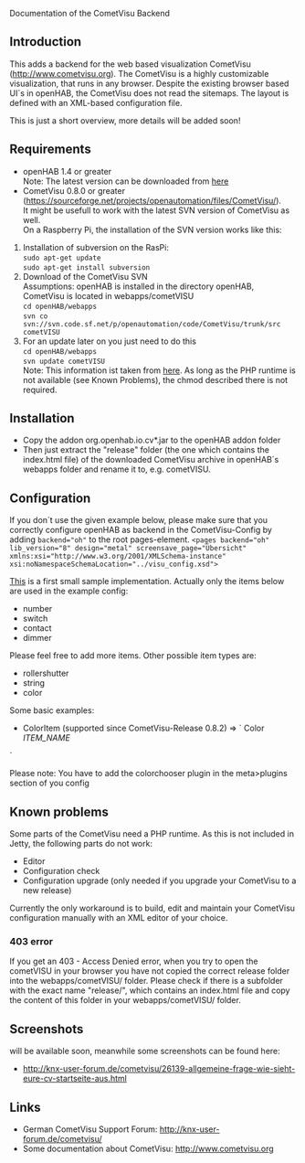 Documentation of the CometVisu Backend

## Introduction

This adds a backend for the web based visualization CometVisu (http://www.cometvisu.org). The CometVisu is a highly customizable visualization, that runs in any browser. Despite the existing browser based UI´s in openHAB, the CometVisu does not read the sitemaps. The layout is defined with an XML-based configuration file.

This is just a short overview, more details will be added soon!

## Requirements

* openHAB 1.4 or greater<br>
Note: The latest version can be downloaded from [here](https://openhab.ci.cloudbees.com/job/openHAB/)
* CometVisu 0.8.0 or greater (https://sourceforge.net/projects/openautomation/files/CometVisu/).<br>
It might be usefull to work with the latest SVN version of CometVisu as well.<br>
On a Raspberry Pi, the installation of the SVN version works like this:<br>
 1. Installation of subversion on the RasPi:<br>
`sudo apt-get update` <br>
`sudo apt-get install subversion`<br>
 2. Download of the CometVisu SVN<br>
Assumptions: openHAB is installed in the directory openHAB, CometVisu is located in webapps/cometVISU<br>
`cd openHAB/webapps`<br>
`svn co svn://svn.code.sf.net/p/openautomation/code/CometVisu/trunk/src cometVISU`<br>
 3. For an update later on you just need to do this<br>
`cd openHAB/webapps`<br> 
`svn update cometVISU`<br>
Note: This information ist taken from [here](http://www.cometvisu.de/wiki/index.php?title=CometVisu/HowTo_install_the_development_version_on_the_WireGate). As long as the PHP runtime is not available (see Known Problems), the chmod described there is not required.

## Installation

* Copy the addon org.openhab.io.cv*.jar to the openHAB addon folder
* Then just extract the "release" folder (the one which contains the index.html file) of the downloaded CometVisu archive in openHAB´s webapps folder and rename it to, e.g. cometVISU.

## Configuration
If you don´t use the given example below, please make sure that you correctly configure openHAB as backend in the CometVisu-Config by adding `backend="oh"` to the root pages-element.
`<pages backend="oh" lib_version="8" design="metal" screensave_page="Übersicht" xmlns:xsi="http://www.w3.org/2001/XMLSchema-instance" xsi:noNamespaceSchemaLocation="../visu_config.xsd">
`

[This](https://www.dropbox.com/s/5ip5fv5h5d4st9v/cometVISU_openHAB.zip) is a first small sample implementation. Actually only the items below are used in the example config:
* number
* switch
* contact
* dimmer

Please feel free to add more items. Other possible item types are:
* rollershutter
* string
* color

Some basic examples:
* ColorItem (supported since CometVisu-Release 0.8.2) => 
`<colorchooser>
  <label>Color</label>
  <address transform="OH:color" variant="rgb">ITEM_NAME</address>
</colorchooser>`

Please note: You have to add the colorchooser plugin in the meta>plugins section of you config

## Known problems

Some parts of the CometVisu need a PHP runtime. As this is not included in Jetty, the following parts do not work:
* Editor
* Configuration check
* Configuration upgrade (only needed if you upgrade your CometVisu to a new release)

Currently the only workaround is to build, edit and maintain your CometVisu configuration manually with an XML editor of your choice.

### 403 error 
If you get an 403 - Access Denied error, when you try to open the cometVISU in your browser you have not copied the correct release folder into the webapps/cometVISU/ folder. Please check if there is a subfolder with the exact name "release/", which contains an index.html file and copy the content of this folder in your webapps/cometVISU/ folder.

## Screenshots

will be available soon, meanwhile some screenshots can be found here:
- http://knx-user-forum.de/cometvisu/26139-allgemeine-frage-wie-sieht-eure-cv-startseite-aus.html

## Links

* German CometVisu Support Forum: http://knx-user-forum.de/cometvisu/
* Some documentation about CometVisu: http://www.cometvisu.org